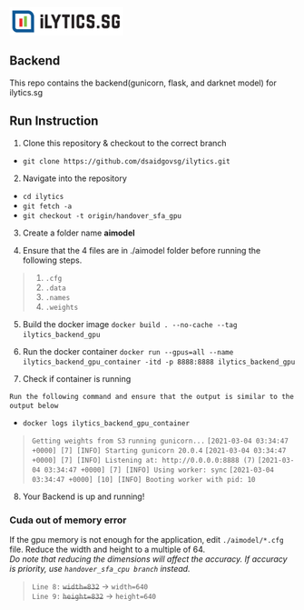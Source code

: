 <img src="logo.png" width="200">

## Backend

This repo contains the backend(gunicorn, flask, and darknet model) for ilytics.sg 


## Run Instruction


1. Clone this repository & checkout to the correct branch

 - `git clone https://github.com/dsaidgovsg/ilytics.git`

2. Navigate into the repository

 - `cd ilytics`
 - `git fetch -a`
 - `git checkout -t origin/handover_sfa_gpu`

3. Create a folder name **aimodel**

4. Ensure that the 4 files are in ./aimodel folder before running the following steps.

> 1. `.cfg`
> 2. `.data` 
> 3. `.names`
> 4. `.weights`

5. Build the docker image
 `docker build . --no-cache --tag ilytics_backend_gpu`

6. Run the docker container
 `docker run --gpus=all --name ilytics_backend_gpu_container -itd -p 8888:8888 ilytics_backend_gpu`

7. Check if container is running
```
Run the following command and ensure that the output is similar to the output below
```
- `docker logs ilytics_backend_gpu_container`
> `Getting weights from S3`
> `running gunicorn...`
> `[2021-03-04 03:34:47 +0000] [7] [INFO] Starting gunicorn 20.0.4`
> `[2021-03-04 03:34:47 +0000] [7] [INFO] Listening at: http://0.0.0.0:8888 (7)`
> `[2021-03-04 03:34:47 +0000] [7] [INFO] Using worker: sync`
> `[2021-03-04 03:34:47 +0000] [10] [INFO] Booting worker with pid: 10`

8. Your Backend is up and running!

### Cuda out of memory error
If the gpu memory is not enough for the application, edit `./aimodel/*.cfg` file. Reduce the width and height to a multiple of 64.  
*Do note that reducing the dimensions will affect the accuracy. If accuracy is priority, use `handover_sfa_cpu branch` instead.*
> `Line 8:` ~~`width=832`~~ -> `width=640`  
> `Line 9:` ~~`height=832`~~ -> `height=640` 


